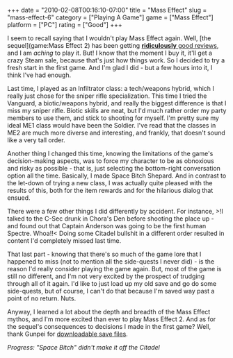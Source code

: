 +++
date = "2010-02-08T00:16:10-07:00"
title = "Mass Effect"
slug = "mass-effect-6"
category = ["Playing A Game"]
game = ["Mass Effect"]
platform = ["PC"]
rating = ["Good"]
+++

I seem to recall saying that I wouldn't play Mass Effect again.  Well, [the sequel](game:Mass Effect 2) has been getting <a href="http://www.metacritic.com/games/platforms/xbox360/masseffect2"><b>ridiculously</b> good reviews</a>, and I am <i>aching</i> to play it.  But! I know that the moment I buy it, it'll get a crazy Steam sale, because that's just how things work.  So I decided to try a fresh start in the first game.  And I'm glad I did - but a few hours into it, I think I've had enough.

Last time, I played as an Infiltrator class: a tech/weapons hybrid, which I really just chose for the sniper rifle specialization.  This time I tried the Vanguard, a biotic/weapons hybrid, and really the biggest difference is that I miss my sniper rifle.  Biotic skills are neat, but I'd much rather order my party members to use them, and stick to shooting for myself.  I'm pretty sure my ideal ME1 class would have been the Soldier.  I've read that the classes in ME2 are much more diverse and interesting, and frankly, that doesn't sound like a very tall order.

Another thing I changed this time, knowing the limitations of the game's decision-making aspects, was to force my character to be as obnoxious and risky as possible - that is, just selecting the bottom-right conversation option all the time.  Basically, I made Space Bitch Shepard.  And in contrast to the let-down of trying a new class, I was actually quite pleased with the results of this, both for the item rewards and for the hilarious dialog that ensued.

There were a few other things I did differently by accident.  For instance, >!I talked to the C-Sec drunk in Chora's Den before shooting the place up - and found out that Captain Anderson was going to be the first human Spectre.  Whoa!!<  Doing some Citadel bullshit in a different order resulted in content I'd completely missed last time.

That last part - knowing that there's so much of the game lore that I happened to miss (not to mention all the side-quests I never did) - is the reason I'd really consider playing the game again.  But, most of the game is still no different, and I'm not very excited by the prospect of trudging through all of it again.  I'd like to just load up my old save and go do some side-quests, but of course, I can't do that because I'm saved way past a point of no return.  Nuts.

Anyway, I learned a lot about the depth and breadth of the Mass Effect mythos, and I'm more excited than ever to play Mass Effect 2.  And as for the sequel's consequences to decisions I made in the first game?  Well, thank Gunpei for <a href="http://www.masseffectsaves.com/">downloadable save files</a>.

<i>Progress: "Space Bitch" didn't make it off the Citadel</i>